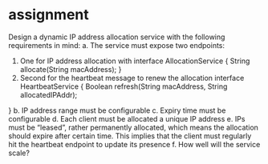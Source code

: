 # assignment

Design a dynamic IP address allocation service with the following requirements in mind:
a. The service must expose two endpoints:
1. One for IP address allocation with
interface AllocationService {
String allocate(String macAddress);
}
2. Second for the heartbeat message to renew the allocation
interface HeartbeatService {
Boolean refresh(String macAddress,
String allocatedIPAddr);

}
b. IP address range must be configurable
c. Expiry time must be configurable
d. Each client must be allocated a unique IP address
e. IPs must be “leased”, rather permanently allocated, which means the allocation
should expire after certain time. This implies that the client must regularly hit the
heartbeat endpoint to update its presence
f. How well will the service scale?
